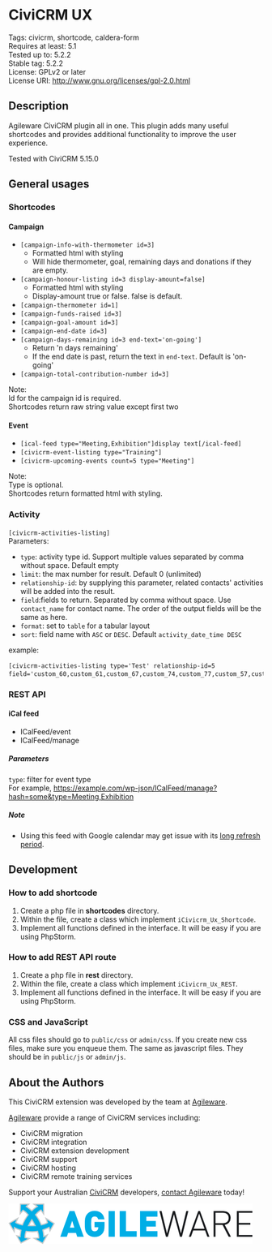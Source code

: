 # CiviCRM UX
Tags: civicrm, shortcode, caldera-form  
Requires at least: 5.1  
Tested up to: 5.2.2  
Stable tag: 5.2.2  
License: GPLv2 or later  
License URI: http://www.gnu.org/licenses/gpl-2.0.html  

## Description
Agileware CiviCRM plugin all in one. This plugin adds many useful shortcodes and provides additional functionality to improve the user experience.

Tested with CiviCRM 5.15.0

## General usages
### Shortcodes
#### Campaign
 - `[campaign-info-with-thermometer id=3]`
    * Formatted html with styling
    * Will hide thermometer, goal, remaining days and donations if they are empty.
 - `[campaign-honour-listing id=3 display-amount=false]`
    * Formatted html with styling
    * Display-amount true or false. false is default.
 - `[campaign-thermometer id=1]`
 - `[campaign-funds-raised id=3]`
 - `[campaign-goal-amount id=3]`
 - `[campaign-end-date id=3]`
 - `[campaign-days-remaining id=3 end-text='on-going']`
    * Return 'n days remaining'
    * If the end date is past, return the text in `end-text`. Default is 'on-going'
 - `[campaign-total-contribution-number id=3]`  
 
Note:  
Id for the campaign id is required.  
Shortcodes return raw string value except first two

#### Event
 - `[ical-feed type="Meeting,Exhibition"]display text[/ical-feed]`
 - `[civicrm-event-listing type="Training"]`
 - `[civicrm-upcoming-events count=5 type="Meeting"]`
 
Note:  
Type is optional.  
Shortcodes return formatted html with styling.

### Activity
`[civicrm-activities-listing]`  
Parameters:
 - `type`: activity type id. Support multiple values separated by comma without space. Default empty
 - `limit`: the max number for result. Default 0 (unlimited)
 - `relationship-id`: by supplying this parameter, related contacts' activities will be added into the result.
 - `field`:fields to return. Separated by comma without space. Use `contact_name` for contact name. The order of the output fields will be the same as here.
 - `format`: set to `table` for a tabular layout
 - `sort`: field name with `ASC` or `DESC`. Default `activity_date_time DESC`
 
example:  
```
[civicrm-activities-listing type='Test' relationship-id=5 field='custom_60,custom_61,custom_67,custom_74,custom_77,custom_57,custom_78,custom_79,custom_80,custom_81,custom_82,custom_83,custom_84']
```

### REST API
#### iCal feed
 - ICalFeed/event
 - ICalFeed/manage
 
##### Parameters
`type`: filter for event type  
For example, https://example.com/wp-json/ICalFeed/manage?hash=some&type=Meeting,Exhibition

##### Note
 - Using this feed with Google calendar may get issue with its [long refresh period](https://webapps.stackexchange.com/a/6315).

## Development
### How to add shortcode
1. Create a php file in **shortcodes** directory.
1. Within the file, create a class which implement `iCivicrm_Ux_Shortcode`.
1. Implement all functions defined in the interface. It will be easy if you are using PhpStorm.

### How to add REST API route
1. Create a php file in **rest** directory.
1. Within the file, create a class which implement `iCivicrm_Ux_REST`.
1. Implement all functions defined in the interface. It will be easy if you are using PhpStorm.

### CSS and JavaScript
All css files should go to `public/css` or `admin/css`. If you create new css files, make sure you enqueue them.
The same as javascript files. They should be in `public/js` or `admin/js`.


About the Authors
------

This CiviCRM extension was developed by the team at [Agileware](https://agileware.com.au).

[Agileware](https://agileware.com.au) provide a range of CiviCRM services including:

  * CiviCRM migration
  * CiviCRM integration
  * CiviCRM extension development
  * CiviCRM support
  * CiviCRM hosting
  * CiviCRM remote training services

Support your Australian [CiviCRM](https://civicrm.org) developers, [contact Agileware](https://agileware.com.au/contact) today!


![Agileware](logo/agileware-logo.png)